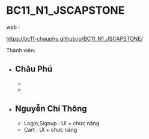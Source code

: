 # BC11_N1_JSCAPSTONE

web :

https://bc11-chauphu.github.io/BC11_N1_JSCAPSTONE/

Thành viên:

-   ## Châu Phú
    -
    -
-   ## Nguyễn Chí Thông
    -   Login,Signup : UI + chức năng
    -   Cart : UI + chưc năng
